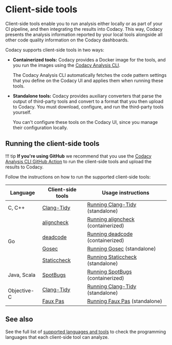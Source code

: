 # Client-side tools

Client-side tools enable you to run analysis either locally or as part of your CI pipeline, and then integrating the results into Codacy. This way, Codacy presents the analysis information reported by your local tools alongside all other code quality information on the Codacy dashboards.

Codacy supports client-side tools in two ways:

-   **Containerized tools:** Codacy provides a Docker image for the tools, and you run the images using the [Codacy Analysis CLI](running-local-analysis.md).

    The Codacy Analysis CLI automatically fetches the code pattern settings that you define on the Codacy UI and applies them when running these tools.

-   **Standalone tools:** Codacy provides auxiliary converters that parse the output of third-party tools and convert to a format that you then upload to Codacy. You must download, configure, and run the third-party tools yourself.

    You can't configure these tools on the Codacy UI, since you manage their configuration locally.

## Running the client-side tools

!!! tip
    **If you're using GitHub** we recommend that you use the [Codacy Analysis CLI GitHub Action](https://github.com/codacy/codacy-analysis-cli-action#integration-with-codacy-for-client-side-tools) to run the client-side tools and upload the results to Codacy.

Follow the instructions on how to run the supported client-side tools:

<!--NOTE
    When adding a new supported tool, make sure that you update the following pages:

    docs/getting-started/supported-languages-and-tools.md
    docs/related-tools/codacy-plugin-tools.md
    docs/related-tools/local-analysis/client-side-tools.md (if the tool runs client-side)
    docs/repositories/security-monitor.md (if the tool reports security issues)
    docs/repositories-configure/configuring-code-patterns.md (supported configuration files table, or list of tools that don't support configuration files)
    docs/repositories-configure/codacy-configuration-file.md (list of tool short names to use on the Codacy configuration file)
-->

<table>
<thead>
    <tr>
        <th>Language</th>
        <th>Client-side tools</th>
        <th>Usage instructions</th>
    </tr>
</thead>
<tbody>
    <tr>
        <td>C, C++</td>
        <td><a href="https://clang.llvm.org/extra/clang-tidy/">Clang-Tidy</a></td>
        <td><a href="https://github.com/codacy/codacy-clang-tidy#usage">Running Clang-Tidy</a> (standalone)</td>
    </tr>
    <tr>
        <td rowspan="4">Go</td>
        <td><a href="https://gitlab.com/opennota/check">aligncheck</a></td>
        <td><a href="../running-aligncheck/">Running aligncheck</a> (containerized)</td>
    </tr>
    <tr>
        <td><a href="https://github.com/tsenart/deadcode">deadcode</a></td>
        <td><a href="../running-deadcode/">Running deadcode</a> (containerized)</td>
    </tr>
    <tr>
        <td><a href="https://github.com/securego/gosec">Gosec</a></td>
        <td><a href="https://github.com/codacy/codacy-gosec#usage">Running Gosec</a> (standalone)</td>
    </tr>
    <tr>
        <td><a href="https://staticcheck.io/">Staticcheck</a></td>
        <td><a href="https://github.com/codacy/codacy-staticcheck#usage">Running Staticcheck</a> (standalone)</td>
    </tr>
    <tr>
        <td>Java, Scala</td>
        <td><a href="https://spotbugs.github.io/">SpotBugs</a></td>
        <td><a href="../running-spotbugs/">Running SpotBugs</a> (containerized)</td>
    </tr>
    <tr>
        <td rowspan="2">Objective-C</td>
        <td><a href="https://clang.llvm.org/extra/clang-tidy/">Clang-Tidy</a></td>
        <td><a href="https://github.com/codacy/codacy-clang-tidy#usage">Running Clang-Tidy</a> (standalone)</td>
    </tr>
    <tr>
        <td><a href="http://fauxpasapp.com/">Faux Pas</a></td>
        <td><a href="https://github.com/codacy/codacy-faux-pas#usage">Running Faux Pas</a> (standalone)</td>
    </tr>
</table>

## See also

See the full list of [supported languages and tools](../../getting-started/supported-languages-and-tools.md) to check the programming languages that each client-side tool can analyze.
